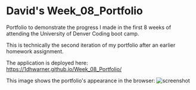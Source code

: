# David's Week_08_Portfolio

Portfolio to demonstrate the progress I made in the first 8 weeks of attending the University of Denver Coding boot camp.

This is technically the second iteration of my portfolio after an earlier homework assignment.

The application is deployed here: https://1dhwarner.github.io/Week_08_Portfolio/

This image shows the portfolio's appearance in the browser:
![screenshot](assets/images/readme_sc.png)
